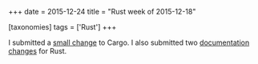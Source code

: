 +++
date = 2015-12-24
title = "Rust week of 2015-12-18"

[taxonomies]
tags = ['Rust']
+++

I submitted a [small change] to Cargo. I also submitted two
[documentation][] [changes] for Rust.

  [small change]: https://github.com/rust-lang/cargo/pull/2226
  [documentation]: https://github.com/rust-lang/rust/pull/30537
  [changes]: https://github.com/rust-lang/rust/pull/30546
